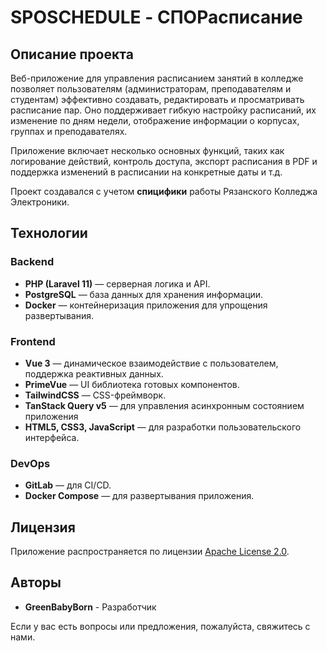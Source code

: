 # SPOSCHEDULE - СПОРасписание

## Описание проекта

Веб-приложение для управления расписанием занятий в колледже позволяет пользователям (администраторам, преподавателям и студентам) эффективно создавать, редактировать и просматривать расписание пар. Оно поддерживает гибкую настройку расписаний, их изменение по дням недели, отображение информации о корпусах, группах и преподавателях.

Приложение включает несколько основных функций, таких как логирование действий, контроль доступа, экспорт расписания в PDF и поддержка изменений в расписании на конкретные даты и т.д.

Проект создавался с учетом **спицифики** работы Рязанского Колледжа Электроники.

## Технологии

### Backend

- **PHP (Laravel 11)** — серверная логика и API.
- **PostgreSQL** — база данных для хранения информации.
- **Docker** — контейнеризация приложения для упрощения развертывания.

### Frontend

- **Vue 3** — динамическое взаимодействие с пользователем, поддержка реактивных данных.
- **PrimeVue** — UI библиотека готовых компонентов.
- **TailwindCSS** — CSS-фреймворк.
- **TanStack Query v5** — для управления асинхронным состоянием приложения
- **HTML5, CSS3, JavaScript** — для разработки пользовательского интерфейса.

### DevOps

- **GitLab** — для CI/CD.
- **Docker Compose** — для развертывания приложения.


## Лицензия

Приложение распространяется по лицензии [Apache License 2.0](LICENSE).

## Авторы

- **GreenBabyBorn** - Разработчик

Если у вас есть вопросы или предложения, пожалуйста, свяжитесь с нами.
